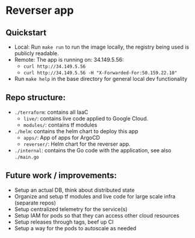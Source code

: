 # Reverser app

## Quickstart 
- Local: 
Run `make run` to run the image locally, the registry being used is publicly readable.
- Remote: The app is running on: 34.149.5.56: 
  - `curl http://34.149.5.56`
  - `curl http://34.149.5.56 -H "X-Forwarded-For:50.159.22.10"`
- Run `make help` in the base directory for general local dev functionality

## Repo structure: 

* `./terraform`: contains all IaaC
  * `live/`: contains live code applied to Google Cloud.
  * `modules/`: contains tf modules
* `./helm`: contains the helm chart to deploy this app
  * `apps/`: App of apps for ArgoCD
  * `reverser/`: Helm chart for the reverser app.
* `./internal`: contains the Go code with the application, see also `./main.go`

## Future work / improvements:
- Setup an actual DB, think about distributed state
- Organize and setup tf modules and live code for large scale infra (separate repos)
- Setup centralized telemetry for the service(s)
- Setup IAM for pods so that they can access other cloud resources
- Setup releases through tags, beef up CI
- Setup a way for the pods to autoscale as needed